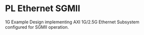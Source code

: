 # PL Ethernet SGMII
1G Example Design implementing AXI 1G/2.5G Ethernet Subsystem configured for SGMII operation.

